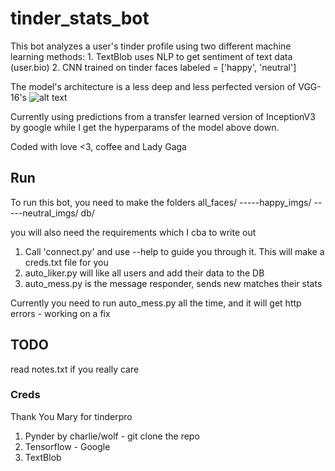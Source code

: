 # tinder_stats_bot

This bot analyzes a user's tinder profile using two different machine learning methods:
    1. TextBlob uses NLP to get sentiment of text data (user.bio)
    2. CNN trained on tinder faces labeled = ['happy', 'neutral']

The model's architecture is a less deep and less perfected version of VGG-16's
![alt text]('https://github.com/MMcintire96/tinder_stats_bot/blob/master/other/modelpic.png')

Currently using predictions from a transfer learned version of InceptionV3 by google while I get the hyperparams of the model above down.

Coded with love <3, coffee and Lady Gaga

## Run
To run this bot, you need to make the folders
    all_faces/
    -----happy_imgs/
    -----neutral_imgs/
    db/

you will also need the requirements which I cba to write out

1. Call 'connect.py' and use --help to guide you through it. This will make a creds.txt file for you
2. auto_liker.py will like all users and add their data to the DB 
3. auto_mess.py is the message responder, sends new matches their stats

Currently you need to run auto_mess.py all the time, and it will get http errors - working on a fix

## TODO
read notes.txt if you really care

### Creds

Thank You Mary for tinderpro

1. Pynder by charlie/wolf - git clone the repo 
2. Tensorflow - Google
3. TextBlob  

